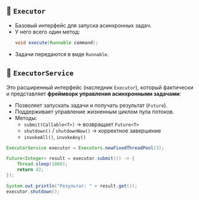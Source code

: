## 🔹 `Executor`
- Базовый интерфейс для запуска асинхронных задач.
- У него всего один метод:
    ```java
    void execute(Runnable command);
    ```
- Задачи передаются в виде `Runnable`.
## 🔹 `ExecutorService`
Это расширенный интерфейс (наследник `Executor`), который фактически и представляет **фреймворк управления асинхронными задачами**:
- Позволяет запускать задачи и получать результат (`Future`).
- Поддерживает управление жизненным циклом пула потоков.
- Методы:
    - `submit(Callable<T>)` → возвращает `Future<T>`
    - `shutdown()` / `shutdownNow()` → корректное завершение
    - `invokeAll()`, `invokeAny()`
```java
ExecutorService executor = Executors.newFixedThreadPool(3);

Future<Integer> result = executor.submit(() -> {
    Thread.sleep(1000);
    return 42;
});

System.out.println("Результат: " + result.get());
executor.shutdown();
```